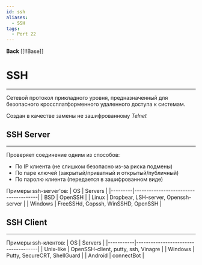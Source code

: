 ```yaml
---
id: ssh
aliases:
  - SSH
tags:
  - Port 22
---
```


**Back**
    [[!!Base]]

# SSH
---
Сетевой протокол прикладного уровня, предназначенный для безопасного кроссплатформенного удаленного доступа к системам.

Создан в качестве замены не зашифрованному *Telnet*

## SSH Server
---
Проверяет соединение одним из способов:
- По IP клиента (не слишком безопасно из-за риска подмены)
- По паре ключей (закрытый/приватный и открытый/публичный)
- По паролю клиента (передается в зашифрованном виде)

Примеры ssh-server'ов:
| OS      | Servers                              |
|---------|--------------------------------------|
| BSD     | OpenSSH                              |
| Linux   | Dropbear, LSH-server, Openssh-server |
| Windows | FreeSSHd, Copssh, WinSSHD, OpenSSH   |

## SSH Client
---
Примеры ssh-клентов:
| OS        | Servers                             |
|-----------|-------------------------------------|
| Unix-like | OpenSSH-client, putty, ssh, Vinagre |
| Windows   | Putty, SecureCRT, ShellGuard        |
| Android   | connectBot                          |

